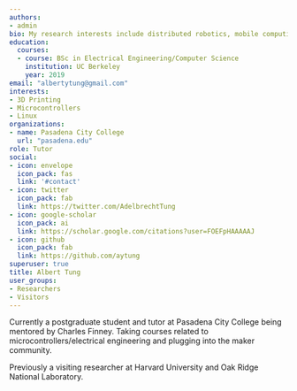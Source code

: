 ```yaml
---
authors:
- admin
bio: My research interests include distributed robotics, mobile computing and programmable matter.
education:
  courses:
  - course: BSc in Electrical Engineering/Computer Science
    institution: UC Berkeley
    year: 2019
email: "albertytung@gmail.com"
interests:
- 3D Printing
- Microcontrollers
- Linux
organizations:
- name: Pasadena City College
  url: "pasadena.edu"
role: Tutor
social:
- icon: envelope
  icon_pack: fas
  link: '#contact'
- icon: twitter
  icon_pack: fab
  link: https://twitter.com/AdelbrechtTung
- icon: google-scholar
  icon_pack: ai
  link: https://scholar.google.com/citations?user=FOEFpHAAAAAJ
- icon: github
  icon_pack: fab
  link: https://github.com/aytung
superuser: true
title: Albert Tung
user_groups:
- Researchers
- Visitors
---
```


Currently a postgraduate student and tutor at Pasadena City College being mentored by Charles Finney. Taking courses related to microcontrollers/electrical engineering and plugging into the maker community.

Previously a visiting researcher at Harvard University and Oak Ridge National Laboratory.


